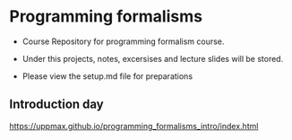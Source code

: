 # Programming formalisms
- Course Repository for programming formalism course.
- Under this projects, notes, excersises and lecture slides will be stored.

- Please view the setup.md file for preparations


## Introduction day
<https://uppmax.github.io/programming_formalisms_intro/index.html>
